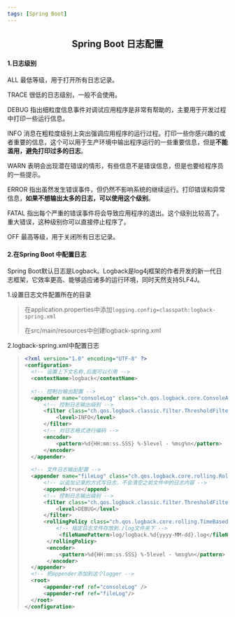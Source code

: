```yaml
---
tags: [Spring Boot]
---
```


## <center>Spring Boot 日志配置</center>

#### 1.日志级别

ALL 最低等级，用于打开所有日志记录。

TRACE 很低的日志级别，一般不会使用。

DEBUG 指出细粒度信息事件对调试应用程序是非常有帮助的，主要用于开发过程中打印一些运行信息。

INFO 消息在粗粒度级别上突出强调应用程序的运行过程。打印一些你感兴趣的或者重要的信息，这个可以用于生产环境中输出程序运行的一些重要信息，但是**不能滥用，避免打印过多的日志**。

WARN 表明会出现潜在错误的情形，有些信息不是错误信息，但是也要给程序员的一些提示。

ERROR 指出虽然发生错误事件，但仍然不影响系统的继续运行。打印错误和异常信息，**如果不想输出太多的日志，可以使用这个级别**。

FATAL 指出每个严重的错误事件将会导致应用程序的退出。这个级别比较高了。重大错误，这种级别你可以直接停止程序了。

OFF 最高等级，用于关闭所有日志记录。

#### 2.在Spring Boot 中配置日志

Spring Boot默认日志是Logback。Logback是log4j框架的作者开发的新一代日志框架，它效率更高、能够适应诸多的运行环境，同时天然支持SLF4J。

1.设置日志文件配置所在的目录

>在application.properties中添加`logging.config=classpath:logback-spring.xml`
>
>在src/main/resources中创建logback-spring.xml

2.logback-spring.xml中配置日志

>```xml
><?xml version="1.0" encoding="UTF-8" ?>
><configuration> 
>	<!-- 设置上下文名称,后面可以引用 -->	
>	<contextName>logback</contextName>		
>	
>	<!-- 控制台输出配置 -->	
>	<appender name="consoleLog" class="ch.qos.logback.core.ConsoleAppender">
>		<!-- 控制日志输出级别 -->	
>		<filter class="ch.qos.logback.classic.filter.ThresholdFilter">
>        	<level>INFO</level>
>    	</filter>
>    	<!-- 对日志格式进行编码 -->	
>    	<encoder>
>        	<pattern>%d{HH:mm:ss.SSS} %-5level - %msg%n</pattern>
>    	</encoder>		
>	</appender>
>	      
>	<!-- 文件日志输出配置 -->	
>	<appender name="fileLog" class="ch.qos.logback.core.rolling.RollingFileAppender">
>		<!-- 以追加记录的方式写日志，不会清空之前文件中的日志内容 -->
>		<append>true</append>	
>		<!-- 控制日志输出级别 -->	
>		<filter class="ch.qos.logback.classic.filter.ThresholdFilter">
>        	<level>DEBUG</level>
>    	</filter>	
>		<rollingPolicy class="ch.qos.logback.core.rolling.TimeBasedRollingPolicy">
>          	<!-- 指定日志文件存放到./log文件夹下 -->
>            <fileNamePattern>log/logback.%d{yyyy-MM-dd}.log</fileNamePattern>
>        </rollingPolicy>
>        <encoder>
>            <pattern>%d{HH:mm:ss.SSS} %-5level - %msg%n</pattern>
>        </encoder>
>	</appender>	
>	<!-- 把appender添加到这个logger -->
>	<root>
>		<appender-ref ref="consoleLog" />
>		<appender-ref ref="fileLog"/>
>	</root>
></configuration>
>```
>

